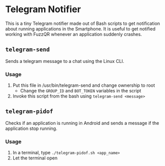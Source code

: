 # Telegram Notifier

This is a tiny Telegram notifier made out of Bash scripts to get notification about running applications in the Smartphone. It is useful to get notified working with FuzzQR whenever an application suddenly crashes.

## `telegram-send`

Sends a telegram message to a chat using the Linux CLI.

### Usage

1. Put this file in /usr/bin/telegram-send and change ownership to root
    - Change the `GROUP_ID` and `BOT_TOKEN` variables in the script
2. Invoke this script from the bash using `telegram-send <message>` 

## `telegram-pidof`

Checks if an application is running in Android and sends a message if the application stop running.

### Usage

1. In a terminal, type `./telegram-pidof.sh <app_name>`
2. Let the terminal open